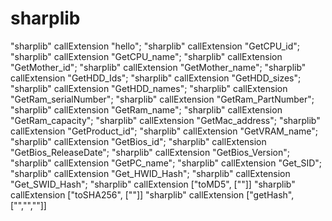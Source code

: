 # sharplib

"sharplib" callExtension "hello";
"sharplib" callExtension "GetCPU_id";
"sharplib" callExtension "GetCPU_name";
"sharplib" callExtension "GetMother_id";
"sharplib" callExtension "GetMother_name";
"sharplib" callExtension "GetHDD_Ids";
"sharplib" callExtension "GetHDD_sizes";
"sharplib" callExtension "GetHDD_names";
"sharplib" callExtension "GetRam_serialNumber";
"sharplib" callExtension "GetRam_PartNumber";
"sharplib" callExtension "GetRam_name";
"sharplib" callExtension "GetRam_capacity";
"sharplib" callExtension "GetMac_address";
"sharplib" callExtension "GetProduct_id";
"sharplib" callExtension "GetVRAM_name";
"sharplib" callExtension "GetBios_id";
"sharplib" callExtension "GetBios_ReleaseDate";
"sharplib" callExtension "GetBios_Version";
"sharplib" callExtension "GetPC_name";
"sharplib" callExtension "Get_SID";
"sharplib" callExtension "Get_HWID_Hash";
"sharplib" callExtension "Get_SWID_Hash";
"sharplib" callExtension ["toMD5", [""]]
"sharplib" callExtension ["toSHA256", [""]]
"sharplib" callExtension ["getHash", ["","",""]]
